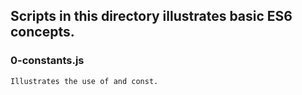 ## Scripts in this directory illustrates basic ES6 concepts.
### 0-constants.js
	Illustrates the use of and const.
